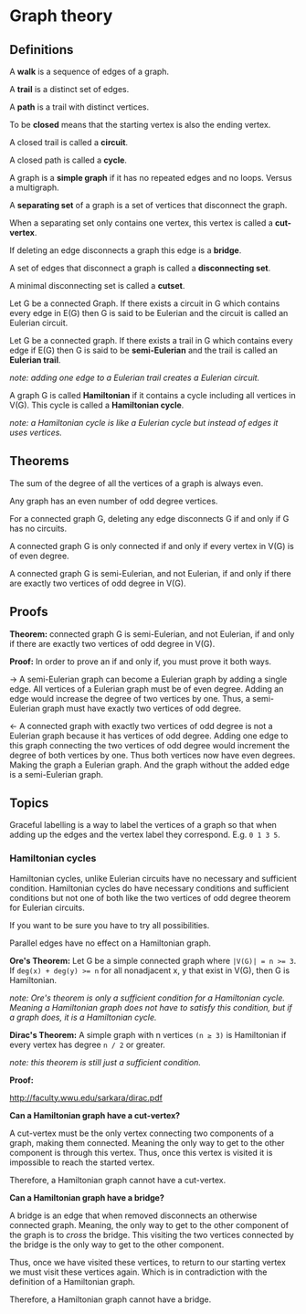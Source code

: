 # Graph theory

## Definitions

A **walk** is a sequence of edges of a graph.

A **trail** is a distinct set of edges.

A **path** is a trail with distinct vertices.

To be **closed** means that the starting vertex is also the ending vertex.

A closed trail is called a **circuit**.

A closed path is called a **cycle**.

A graph is a **simple graph** if it has no repeated edges and no loops. Versus a multigraph.

A **separating set** of a graph is a set of vertices that disconnect the graph.

When a separating set only contains one vertex, this vertex is called a **cut-vertex**.

If deleting an edge disconnects a graph this edge is a **bridge**.

A set of edges that disconnect a graph is called a **disconnecting set**.

A minimal disconnecting set is called a **cutset**.

Let G be a connected Graph. If there exists a circuit in G which contains every edge in E(G) then G is said to be Eulerian and the circuit is called an Eulerian circuit.

Let G be a connected graph. If there exists a trail in G which contains every edge if E(G) then G is said to be **semi-Eulerian** and the trail is called an **Eulerian trail**.

_note: adding one edge to a Eulerian trail creates a Eulerian circuit._

A graph G is called **Hamiltonian** if it contains a cycle including all vertices in V(G). This cycle is called a **Hamiltonian cycle**.

_note: a Hamiltonian cycle is like a Eulerian cycle but instead of edges it uses vertices._

## Theorems

The sum of the degree of all the vertices of a graph is always even.

Any graph has an even number of odd degree vertices.

For a connected graph G, deleting any edge disconnects G if and only if G has no circuits.

A connected graph G is only connected if and only if every vertex in V(G) is of even degree.

A connected graph G is semi-Eulerian, and not Eulerian, if and only if there are exactly two vertices of odd degree in V(G).

## Proofs

**Theorem:** connected graph G is semi-Eulerian, and not Eulerian, if and only if there are exactly two vertices of odd degree in V(G).

**Proof:** In order to prove an if and only if, you must prove it both ways.

->
A semi-Eulerian graph can become a Eulerian graph by adding a single edge. All vertices of a Eulerian graph must be of even degree. Adding an edge would increase the degree of two vertices by one. Thus, a semi-Eulerian graph must have exactly two vertices of odd degree.

<-
A connected graph with exactly two vertices of odd degree is not a Eulerian graph because it has vertices of odd degree. Adding one edge to this graph connecting the two vertices of odd degree would increment the degree of both vertices by one. Thus both vertices now have even degrees. Making the graph a Eulerian graph. And the graph without the added edge is a semi-Eulerian graph.

## Topics

Graceful labelling is a way to label the vertices of a graph so that when adding up the edges and the vertex label they correspond. E.g. `0 1 3 5`.

### Hamiltonian cycles

Hamiltonian cycles, unlike Eulerian circuits have no necessary and sufficient condition. Hamiltonian cycles do have necessary conditions and sufficient conditions but not one of both like the two vertices of odd degree theorem for Eulerian circuits.

If you want to be sure you have to try all possibilities.

Parallel edges have no effect on a Hamiltonian graph.

**Ore's Theorem:** Let G be a simple connected graph where `|V(G)| = n >= 3`. If `deg(x) + deg(y) >= n` for all nonadjacent x, y that exist in V(G), then G is Hamiltonian.

_note: Ore's theorem is only a sufficient condition for a Hamiltonian cycle. Meaning a Hamiltonian graph does not have to satisfy this condition, but if a graph does, it is a Hamiltonian cycle._

**Dirac's Theorem:** A simple graph with n vertices `(n ≥ 3)` is Hamiltonian if every vertex has degree `n / 2` or greater.

_note: this theorem is still just a sufficient condition._

**Proof:**

<http://faculty.wwu.edu/sarkara/dirac.pdf>

**Can a Hamiltonian graph have a cut-vertex?**

A cut-vertex must be the only vertex connecting two components of a graph, making them connected. Meaning the only way to get to the other component is through this vertex. Thus, once this vertex is visited it is impossible to reach the started vertex.

Therefore, a Hamiltonian graph cannot have a cut-vertex.

**Can a Hamiltonian graph have a bridge?**

A bridge is an edge that when removed disconnects an otherwise connected graph. Meaning, the only way to get to the other component of the graph is to _cross_ the bridge. This visiting the two vertices connected by the bridge is the only way to get to the other component.

Thus, once we have visited these vertices, to return to our starting vertex we must visit these vertices again. Which is in contradiction with the definition of a Hamiltonian graph.

Therefore, a Hamiltonian graph cannot have a bridge.
